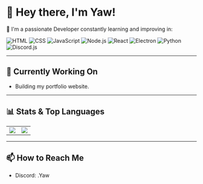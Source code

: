 # 👋 Hey there, I'm **Yaw**!

🚀 I'm a passionate Developer constantly learning and improving in:

![HTML](https://img.shields.io/badge/HTML-0D1117?style=flat&logo=html5&logoColor=E34F26)
![CSS](https://img.shields.io/badge/CSS-0D1117?style=flat&logo=css3&logoColor=1572B6)
![JavaScript](https://img.shields.io/badge/JavaScript-0D1117?style=flat&logo=javascript&logoColor=F7DF1E)
![Node.js](https://img.shields.io/badge/Node.js-0D1117?style=flat&logo=node.js&logoColor=339933)
![React](https://img.shields.io/badge/React-0D1117?style=flat&logo=react&logoColor=61DAFB)
![Electron](https://img.shields.io/badge/Electron-0D1117?style=flat&logo=electron&logoColor=9FEAF9)
![Python](https://img.shields.io/badge/Python-0D1117?style=flat&logo=python&logoColor=3776AB)
![Discord.js](https://img.shields.io/badge/Discord.js-0D1117?style=flat&logo=discord&logoColor=5865F2)

---

## 🚀 Currently Working On
- Building my portfolio website.

---

## 📊 Stats & Top Languages

<table>
  <tr>
    <td>
      <img src="https://github-readme-stats.vercel.app/api?username=oYaww&show_icons=true&hide=prs&count_private=true&theme=dark" />
    </td>
    <td>
      <img src="https://github-readme-stats.vercel.app/api/top-langs/?username=oYaww&langs_count=5&theme=dark" />
    </td>
  </tr>
</table>

---

## 📫 How to Reach Me
- Discord: .Yaw
